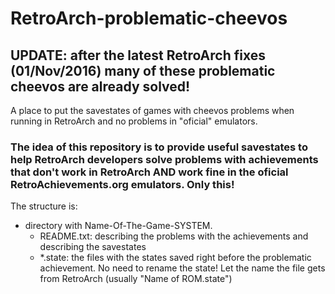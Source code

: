 # RetroArch-problematic-cheevos

## UPDATE: after the latest RetroArch fixes (01/Nov/2016) many of these problematic cheevos are already solved!

A place to put the savestates of games with cheevos problems when running in RetroArch and no problems in "oficial" emulators.

### The idea of this repository is to provide useful savestates to help RetroArch developers solve problems with achievements that don't work in RetroArch AND work fine in the oficial RetroAchievements.org emulators. Only this!

The structure is:

- directory with Name-Of-The-Game-SYSTEM.
  - README.txt: describing the problems with the achievements and describing the savestates
  - *.state: the files with the states saved right before the problematic achievement. No need to rename the state! Let the name the file gets from RetroArch (usually "Name of ROM.state")
